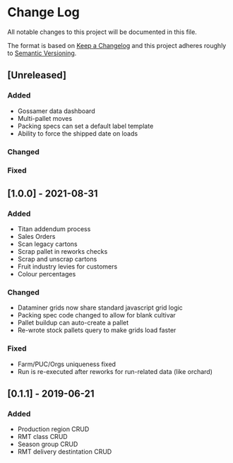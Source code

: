 # Change Log
All notable changes to this project will be documented in this file.

The format is based on [Keep a Changelog](http://keepachangelog.com/)
and this project adheres roughly to [Semantic Versioning](http://semver.org/).


## [Unreleased]
### Added
- Gossamer data dashboard
- Multi-pallet moves
- Packing specs can set a default label template
- Ability to force the shipped date on loads
### Changed
### Fixed

## [1.0.0] - 2021-08-31
### Added
- Titan addendum process
- Sales Orders
- Scan legacy cartons
- Scrap pallet in reworks checks
- Scrap and unscrap cartons
- Fruit industry levies for customers
- Colour percentages
### Changed
- Dataminer grids now share standard javascript grid logic
- Packing spec code changed to allow for blank cultivar
- Pallet buildup can auto-create a pallet
- Re-wrote stock pallets query to make grids load faster
### Fixed
- Farm/PUC/Orgs uniqueness fixed
- Run is re-executed after reworks for run-related data (like orchard)

## [0.1.1] - 2019-06-21
### Added
- Production region CRUD
- RMT class CRUD
- Season group CRUD
- RMT delivery destintation CRUD
